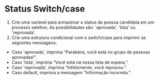 # Status Switch/case

1. Crie uma variável para armazenar o status da pessoa candidata em um processo seletivo. As possibilidades são: 'aprovada', 'lista' ou 'reprovada'.
2. Crie uma estrutura condicional com o switch/case para imprimir as seguintes mensagens:
* Caso 'aprovada', imprima “Parabéns, você está no grupo de pessoas aprovadas!”.
* Caso 'lista', imprima “Você está na nossa lista de espera.”.
* Caso 'reprovada', imprima “Infelizmente, você reprovou.”.
* Caso default, imprima a mensagem “Informação incorreta.”.
